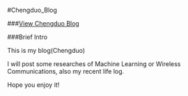 #Chengduo_Blog

###[View Chengduo Blog ](https://chengduozhao.github.io/)

###Brief Intro

This is my blog(Chengduo)

I will post some researches of Machine Learning or Wireless Communications, also my recent life log.

Hope you enjoy it! 

